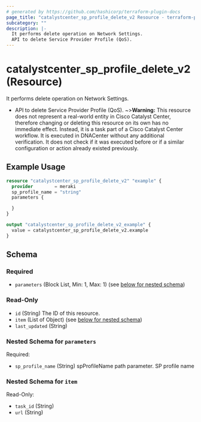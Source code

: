 ```yaml
---
# generated by https://github.com/hashicorp/terraform-plugin-docs
page_title: "catalystcenter_sp_profile_delete_v2 Resource - terraform-provider-catalystcenter"
subcategory: ""
description: |-
  It performs delete operation on Network Settings.
  API to delete Service Provider Profile (QoS).
---
```


# catalystcenter_sp_profile_delete_v2 (Resource)

It performs delete operation on Network Settings.

- API to delete Service Provider Profile (QoS).
~>**Warning:**
This resource does not represent a real-world entity in Cisco Catalyst Center, therefore changing or deleting this resource on its own has no immediate effect.
Instead, it is a task part of a Cisco Catalyst Center workflow. It is executed in DNACenter without any additional verification. It does not check if it was executed before or if a similar configuration or action already existed previously.

## Example Usage

```terraform
resource "catalystcenter_sp_profile_delete_v2" "example" {
  provider        = meraki
  sp_profile_name = "string"
  parameters {

  }
}

output "catalystcenter_sp_profile_delete_v2_example" {
  value = catalystcenter_sp_profile_delete_v2.example
}
```

<!-- schema generated by tfplugindocs -->
## Schema

### Required

- `parameters` (Block List, Min: 1, Max: 1) (see [below for nested schema](#nestedblock--parameters))

### Read-Only

- `id` (String) The ID of this resource.
- `item` (List of Object) (see [below for nested schema](#nestedatt--item))
- `last_updated` (String)

<a id="nestedblock--parameters"></a>
### Nested Schema for `parameters`

Required:

- `sp_profile_name` (String) spProfileName path parameter. SP profile name


<a id="nestedatt--item"></a>
### Nested Schema for `item`

Read-Only:

- `task_id` (String)
- `url` (String)
